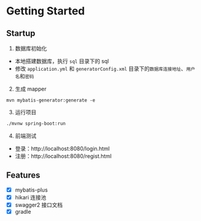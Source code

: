 # Getting Started

## Startup

1. 数据库初始化

- 本地搭建数据库，执行 `sql` 目录下的 sql
- 修改 `application.yml` 和 `generatorConfig.xml` 目录下的`数据库连接地址`、`用户名`和`密码`

2. 生成 mapper

```
mvn mybatis-generator:generate -e
```

3. 运行项目

```bash
./mvnw spring-boot:run
```

4. 前端测试

- 登录：http://localhost:8080/login.html
- 注册：http://localhost:8080/regist.html

## Features
- [x] mybatis-plus
- [x] hikari 连接池
- [x] swagger2 接口文档
- [x] gradle
